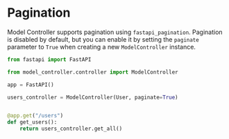 # Pagination

Model Controller supports pagination using `fastapi_pagination`. Pagination is disabled by default, but you can enable
it by setting the `paginate` parameter to `True` when creating a new `ModelController` instance.

```python
from fastapi import FastAPI

from model_controller.controller import ModelController

app = FastAPI()

users_controller = ModelController(User, paginate=True)


@app.get("/users")
def get_users():
    return users_controller.get_all()
```